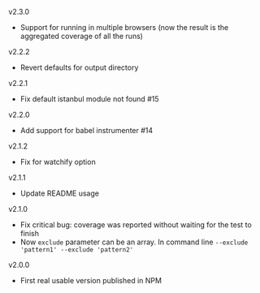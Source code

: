 v2.3.0
- Support for running in multiple browsers (now the result is the aggregated coverage of all the runs)

v2.2.2
- Revert defaults for output directory

v2.2.1
- Fix default istanbul module not found #15

v2.2.0
- Add support for babel instrumenter #14

v2.1.2
- Fix for watchify option

v2.1.1
- Update README usage

v2.1.0
- Fix critical bug: coverage was reported without waiting for the test to finish
- Now ```exclude``` parameter can be an array. In command line ```--exclude 'pattern1' --exclude 'pattern2'```

v2.0.0
- First real usable version published in NPM
